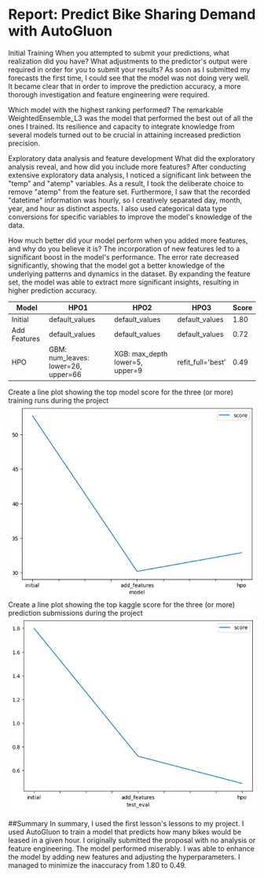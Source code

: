 # Report: Predict Bike Sharing Demand with AutoGluon
Initial Training
When you attempted to submit your predictions, what realization did you have? What adjustments to the predictor's output were required in order for you to submit your results?
As soon as I submitted my forecasts the first time, I could see that the model was not doing very well. It became clear that in order to improve the prediction accuracy, a more thorough investigation and feature engineering were required.


Which model with the highest ranking performed?
The remarkable WeightedEnsemble_L3 was the model that performed the best out of all the ones I trained. Its resilience and capacity to integrate knowledge from several models turned out to be crucial in attaining increased prediction precision.

Exploratory data analysis and feature development
What did the exploratory analysis reveal, and how did you include more features?
After conducting extensive exploratory data analysis, I noticed a significant link between the "temp" and "atemp" variables. As a result, I took the deliberate choice to remove "atemp" from the feature set. Furthermore, I saw that the recorded "datetime" information was hourly, so I creatively separated day, month, year, and hour as distinct aspects. I also used categorical data type conversions for specific variables to improve the model's knowledge of the data.

How much better did your model perform when you added more features, and why do you believe it is?
The incorporation of new features led to a significant boost in the model's performance. The error rate decreased significantly, showing that the model got a better knowledge of the underlying patterns and dynamics in the dataset. By expanding the feature set, the model was able to extract more significant insights, resulting in higher prediction accuracy.



| Model        | HPO1                                | HPO2                            | HPO3           | Score |
|--------------|-------------------------------------|---------------------------------|----------------|-------|
| Initial      | default_values                      | default_values                  | default_values | 1.80  |
| Add Features | default_values                      | default_values                  | default_values | 0.72  |
| HPO          | GBM: num_leaves: lower=26, upper=66 | XGB: max_depth lower=5, upper=9| refit_full='best'| 0.49  |

Create a line plot showing the top model score for the three (or more) training runs during the project
![Model Training Score](plot1.png)
Create a line plot showing the top kaggle score for the three (or more) prediction submissions during the project
![Model Training Score](plot2.png)

##Summary
In summary, I used the first lesson's lessons to my project. I used AutoGluon to train a model that predicts how many bikes would be leased in a given hour. I originally submitted the proposal with no analysis or feature engineering. The model performed miserably. I was able to enhance the model by adding new features and adjusting the hyperparameters. I managed to minimize the inaccuracy from 1.80 to 0.49.
